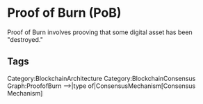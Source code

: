 # Proof of Burn (PoB)

Proof of Burn involves prooving that some digital asset has been "destroyed."

## Tags

Category:BlockchainArchitecture
Category:BlockchainConsensus
Graph:ProofofBurn -->|type of|ConsensusMechanism[Consensus Mechanism]
